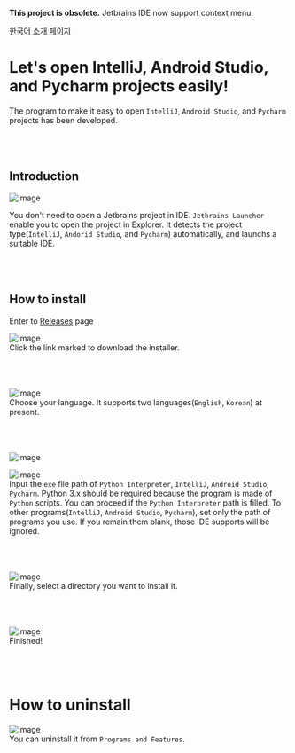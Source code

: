 **This project is obsolete.** Jetbrains IDE now support context menu.

[한국어 소개 페이지](http://blog.naver.com/eominsuk55/220950093034)

# Let's open IntelliJ, Android Studio, and Pycharm projects easily!
The program to make it easy to open `IntelliJ`, `Android Studio`, and `Pycharm` projects has been developed.
<br><br><br><br>


## Introduction
![image](https://cloud.githubusercontent.com/assets/13031505/23579430/569ff1f8-0130-11e7-9ef1-f50318e9b929.png)

You don't need to open a Jetbrains project in IDE. `Jetbrains Launcher` enable you to open the project in Explorer. It detects the project type(`IntelliJ`, `Andorid Studio`, and `Pycharm`) automatically, and launchs a suitable IDE.
<br><br><br><br>


## How to install
Enter to [Releases](https://github.com/BoxResin/Jetbrains-Launcher/releases) page

![image](http://postfiles8.naver.net/MjAxNzAzMDRfNTIg/MDAxNDg4NjMwMzQ5ODE4.buwnLn-FVgjmmyQIYyjOxic39zAIpt884pdv7Nmlo9gg.TTbbD8IUlT5DsBX8X1U1nbmDtW03_BL3-c6fM_657Oog.PNG.eominsuk55/1._%EB%8B%A4%EC%9A%B4%EB%A1%9C%EB%93%9C.png?type=w966)<br>
Click the link marked to download the installer.<br><br><br><br>

![image](https://cloud.githubusercontent.com/assets/13031505/23579532/cac01642-0132-11e7-894c-e6f8ceebbd4d.png)<br>
Choose your language. It supports two languages(`English`, `Korean`) at present.<br><br><br><br>

![image](https://cloud.githubusercontent.com/assets/13031505/23579558/473e0b0c-0133-11e7-9227-63f1b27ca7b0.png)<br>

![image](https://cloud.githubusercontent.com/assets/13031505/23579560/6916313c-0133-11e7-83c4-08985c3b07a9.png)<br>
Input the `exe` file path of `Python Interpreter`, `IntelliJ`, `Android Studio`, `Pycharm`. Python 3.x should be required because the program is made of `Python` scripts. You can proceed if the `Python Interpreter` path is filled. To other programs(`IntelliJ`, `Android Studio`, `Pycharm`), set only the path of programs you use. If you remain them blank, those IDE supports will be ignored.<br><br><br><br>

![image](https://cloud.githubusercontent.com/assets/13031505/23579639/969591c4-0134-11e7-8eb8-04425f4e04f5.png)<br>
Finally, select a directory you want to install it.<br><br><br><br>

![image](https://cloud.githubusercontent.com/assets/13031505/23579642/9a4eddac-0134-11e7-9f03-a50874bffa42.png)<br>
Finished!
<br><br><br><br>


# How to uninstall
![image](http://postfiles1.naver.net/MjAxNzAzMDRfMjM1/MDAxNDg4NjMxMTUxMzM2.vqjKbyHlz7779-dduKSdD-168fzVnh4kUvIWnXdFkuIg.AgcSJOplCVGR-RT6rsnESIYkR5XolhRr1gu_Myv14rcg.PNG.eominsuk55/image.png?type=w966)<br>
You can uninstall it from `Programs and Features`.
<br><br><br><br>
